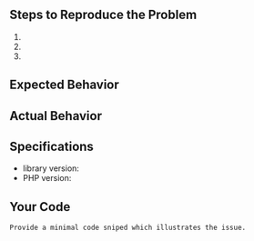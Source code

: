 <!--
Issue template
To Use this Template:
* Fill out what you can
* Delete what you do not fill out

NOTE: ISSUES ARE NOT FOR SUPPORT - Please ask for help at friendly places like e.g. https://stackoverflow.com
-->

## Steps to Reproduce the Problem

  1.
  2.
  3.
  
## Expected Behavior


## Actual Behavior


## Specifications

  - library version:
  - PHP version:

## Your Code

```
Provide a minimal code sniped which illustrates the issue. 
```



